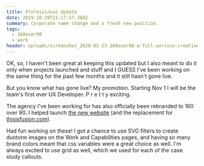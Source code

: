 ```yaml
---
title: Professional Update
date: 2019-10-29T21:17:57.360Z
summary: Corporate name change and a fresh new position.
tags:
  - 160over90
  - work
header: uploads/screenshot_2020-05-23-160over90-a-full-service-creative-agency.png
---
```

OK, so, I haven't been great at keeping this updated but I also meant to do it only when projects launched and stuff and I GUESS I've been working on the same thing for the past few months and it still hasn't gone live.

But you know what has gone live? My promotion. Starting Nov 1 I will be the team's first ever UX Developer. P r e t t y exciting.

The agency I've been working for has also officially been rebranded to 160 over 90. I helped launch [the new website](https://160over90.com) (and the replacement for [thisisfusion.com](https://thisisfusion.com)).

Had fun working on these! I got a chance to use SVG filters to create duotone images on the Work and Capabilities pages, and having so many brand colors meant that css variables were a great choice as well. I'm always excited to use grid as well, which we used for each of the case study callouts.